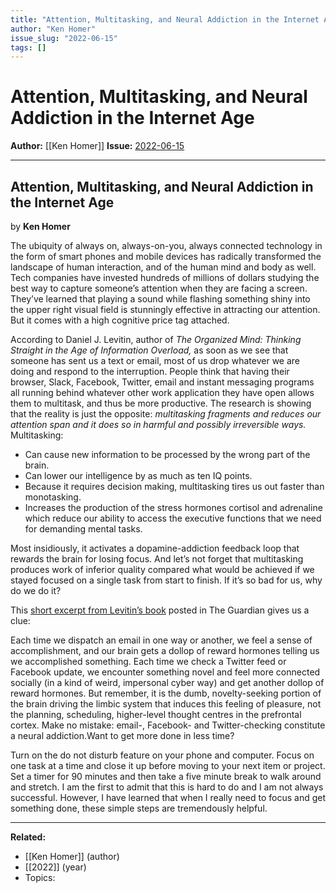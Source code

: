 ```yaml
---
title: "Attention, Multitasking, and Neural Addiction in the Internet Age"
author: "Ken Homer"
issue_slug: "2022-06-15"
tags: []
---
```


# Attention, Multitasking, and Neural Addiction in the Internet Age

**Author:** [[Ken Homer]]
**Issue:** [2022-06-15](https://plex.collectivesensecommons.org/2022-06-15/)

---

## Attention, Multitasking, and Neural Addiction in the Internet Age
by **Ken Homer**

The ubiquity of always on, always-on-you, always connected technology in the form of smart phones and mobile devices has radically transformed the landscape of human interaction, and of the human mind and body as well. Tech companies have invested hundreds of millions of dollars studying the best way to capture someone’s attention when they are facing a screen. They’ve learned that playing a sound while flashing something shiny into the upper right visual field is stunningly effective in attracting our attention. But it comes with a high cognitive price tag attached.

According to Daniel J. Levitin, author of *The Organized Mind: Thinking Straight in the Age of Information Overload,* as soon as we see that someone has sent us a text or email, most of us drop whatever we are doing and respond to the interruption. People think that having their browser, Slack, Facebook, Twitter, email and instant messaging programs all running behind whatever other work application they have open allows them to multitask, and thus be more productive. The research is showing that the reality is just the opposite: *multitasking fragments and reduces our attention span and it does so in harmful and possibly irreversible ways.* Multitasking:

- Can cause new information to be processed by the wrong part of the brain.
- Can lower our intelligence by as much as ten IQ points.
- Because it requires decision making, multitasking tires us out faster than monotasking.
- Increases the production of the stress hormones cortisol and adrenaline which reduce our ability to access the executive functions that we need for demanding mental tasks. 

Most insidiously, it activates a dopamine-addiction feedback loop that rewards the brain for losing focus. And let’s not forget that multitasking produces work of inferior quality compared what would be achieved if we stayed focused on a single task from start to finish. If it’s so bad for us, why do we do it?

This [short excerpt from Levitin’s book](https://www.theguardian.com/science/2015/jan/18/modern-world-bad-for-brain-daniel-j-levitin-organized-mind-information-overload) posted in The Guardian gives us a clue:

Each time we dispatch an email in one way or another, we feel a sense of accomplishment, and our brain gets a dollop of reward hormones telling us we accomplished something. Each time we check a Twitter feed or Facebook update, we encounter something novel and feel more connected socially (in a kind of weird, impersonal cyber way) and get another dollop of reward hormones. But remember, it is the dumb, novelty-seeking portion of the brain driving the limbic system that induces this feeling of pleasure, not the planning, scheduling, higher-level thought centres in the prefrontal cortex. Make no mistake: email-, Facebook- and Twitter-checking constitute a neural addiction.Want to get more done in less time? 

Turn on the do not disturb feature on your phone and computer. Focus on one task at a time and close it up before moving to your next item or project. Set a timer for 90 minutes and then take a five minute break to walk around and stretch. I am the first to admit that this is hard to do and I am not always successful. However, I have learned that when I really need to focus and get something done, these simple steps are tremendously helpful.

---

**Related:**
- [[Ken Homer]] (author)
- [[2022]] (year)
- Topics: 

